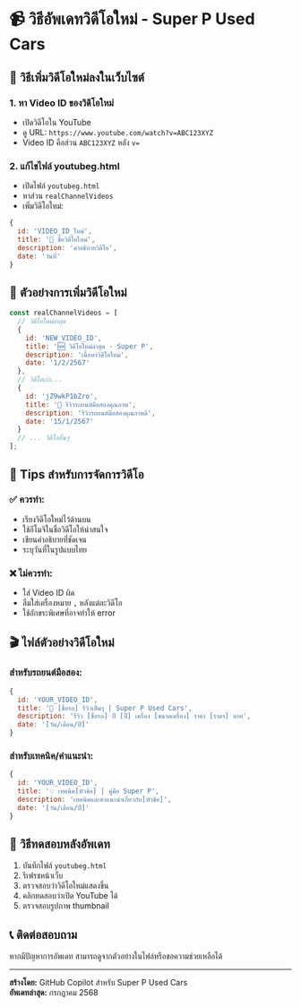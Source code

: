 # 📹 วิธีอัพเดทวิดีโอใหม่ - Super P Used Cars

## 🎯 วิธีเพิ่มวิดีโอใหม่ลงในเว็บไซต์

### 1. หา Video ID ของวิดีโอใหม่
- เปิดวิดีโอใน YouTube
- ดู URL: `https://www.youtube.com/watch?v=ABC123XYZ`
- Video ID คือส่วน `ABC123XYZ` หลัง `v=`

### 2. แก้ไขไฟล์ youtubeg.html
- เปิดไฟล์ `youtubeg.html`
- หาส่วน `realChannelVideos`
- เพิ่มวิดีโอใหม่:

```javascript
{
  id: 'VIDEO_ID_ใหม่', 
  title: '🚗 ชื่อวิดีโอใหม่',
  description: 'คำอธิบายวิดีโอ',
  date: 'วันที่'
}
```

## 📝 ตัวอย่างการเพิ่มวิดีโอใหม่

```javascript
const realChannelVideos = [
  // วิดีโอใหม่ล่าสุด
  {
    id: 'NEW_VIDEO_ID', 
    title: '🆕 วิดีโอใหม่ล่าสุด - Super P',
    description: 'เนื้อหาวิดีโอใหม่',
    date: '1/2/2567'
  },
  // วิดีโอเก่า...
  {
    id: 'jZ9wkP1bZro', 
    title: '🚗 รีวิวรถยนต์มือสองคุณภาพ',
    description: 'รีวิวรถยนต์มือสองคุณภาพดี',
    date: '15/1/2567'
  }
  // ... วิดีโออื่นๆ
];
```

## 🔧 Tips สำหรับการจัดการวิดีโอ

### ✅ ควรทำ:
- เรียงวิดีโอใหม่ไว้ด้านบน
- ใช้อีโมจิในชื่อวิดีโอให้น่าสนใจ
- เขียนคำอธิบายที่ชัดเจน
- ระบุวันที่ในรูปแบบไทย

### ❌ ไม่ควรทำ:
- ใส่ Video ID ผิด
- ลืมใส่เครื่องหมาย `,` หลังแต่ละวิดีโอ
- ใช้อักขระพิเศษที่อาจทำให้ error

## 🎬 ไฟล์ตัวอย่างวิดีโอใหม่

### สำหรับรถยนต์มือสอง:
```javascript
{
  id: 'YOUR_VIDEO_ID', 
  title: '🚗 [ชื่อรถ] รีวิวเต็มๆ | Super P Used Cars',
  description: 'รีวิว [ชื่อรถ] ปี [ปี] เครื่อง [ขนาดเครื่อง] ราคา [ราคา] บาท',
  date: '[วัน/เดือน/ปี]'
}
```

### สำหรับเทคนิค/คำแนะนำ:
```javascript
{
  id: 'YOUR_VIDEO_ID', 
  title: '💡 เทคนิค[หัวข้อ] | คู่มือ Super P',
  description: 'เทคนิคและคำแนะนำเกี่ยวกับ[หัวข้อ]',
  date: '[วัน/เดือน/ปี]'
}
```

## 🔄 วิธีทดสอบหลังอัพเดท

1. บันทึกไฟล์ `youtubeg.html`
2. รีเฟรชหน้าเว็บ
3. ตรวจสอบว่าวิดีโอใหม่แสดงขึ้น
4. คลิกทดสอบว่าเปิด YouTube ได้
5. ตรวจสอบรูปภาพ thumbnail

## 📞 ติดต่อสอบถาม

หากมีปัญหาการอัพเดท สามารถดูจากตัวอย่างในไฟล์หรือขอความช่วยเหลือได้

---
**สร้างโดย:** GitHub Copilot สำหรับ Super P Used Cars  
**อัพเดทล่าสุด:** กรกฎาคม 2568
